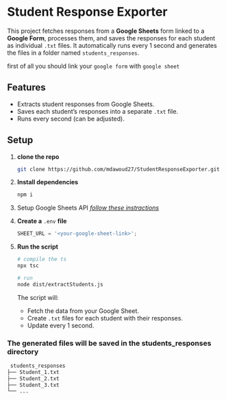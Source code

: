 # Student Response Exporter

This project fetches responses from a **Google Sheets** form linked to a **Google Form**, processes them, and saves the responses for each student as individual `.txt` files. It automatically runs every 1 second and generates the files in a folder named `students_responses`.

first of all you should link your `google form` with `google sheet`

## Features

- Extracts student responses from Google Sheets.
- Saves each student’s responses into a separate `.txt` file.
- Runs every second (can be adjusted).

## Setup

1. **clone the repo**

   ```bash
   git clone https://github.com/mdawoud27/StudentResponseExporter.git
   ```

2. **Install dependencies**

   ```bash
   npm i
   ```

3. Setup Google Sheets API [_follow these instractions_](./setup_sheets_api.md)

4. **Create a** `.env` **file**

   ```js
   SHEET_URL = '<your-google-sheet-link>';
   ```

5. **Run the script**

   ```bash
   # compile the ts
   npx tsc

   # run
   node dist/extractStudents.js
   ```

   The script will:

   - Fetch the data from your Google Sheet.
   - Create `.txt` files for each student with their responses.
   - Update every 1 second.

### The generated files will be saved in the students_responses directory

```bash
 students_responses
├── Student_1.txt
├── Student_2.txt
├── Student_3.txt
└── ...
```
